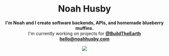 <div><h1 align="center">Noah Husby</h1>
<p align="center"><b>I'm Noah and I create software backends, APIs, and homemade blueberry muffins.</b>
  <br>I'm currently working on projects for <b><a href="https://buildtheearth.net/">@BuildTheEarth</a></b>
  <br><a href="mailto:hello@noahhusby.com"><b>hello@noahhusby.com</b></a></p></p>

<p align="center">
<a>
  <img align="center" src="https://github-readme-stats.vercel.app/api?username=noahhusby&show_icons=true?count_private=true&show_border=false&include_all_commits=true&hide=contribs" />
</a>
</p>
